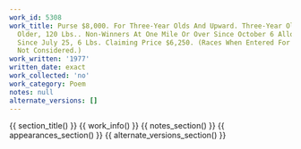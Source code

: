 ```yaml
---
work_id: 5308
work_title: Purse $8,000. For Three-Year Olds And Upward. Three-Year Olds, 118 Pounds;
  Older, 120 Lbs.. Non-Winners At One Mile Or Over Since October 6 Allowed 3 Lbs;
  Since July 25, 6 Lbs. Claiming Price $6,250. (Races When Entered For $4,000 Or Less
  Not Considered.)
work_written: '1977'
written_date: exact
work_collected: 'no'
work_category: Poem
notes: null
alternate_versions: []
---
```


{{ section_title() }}
{{ work_info() }}
{{ notes_section() }}
{{ appearances_section() }}
{{ alternate_versions_section() }}